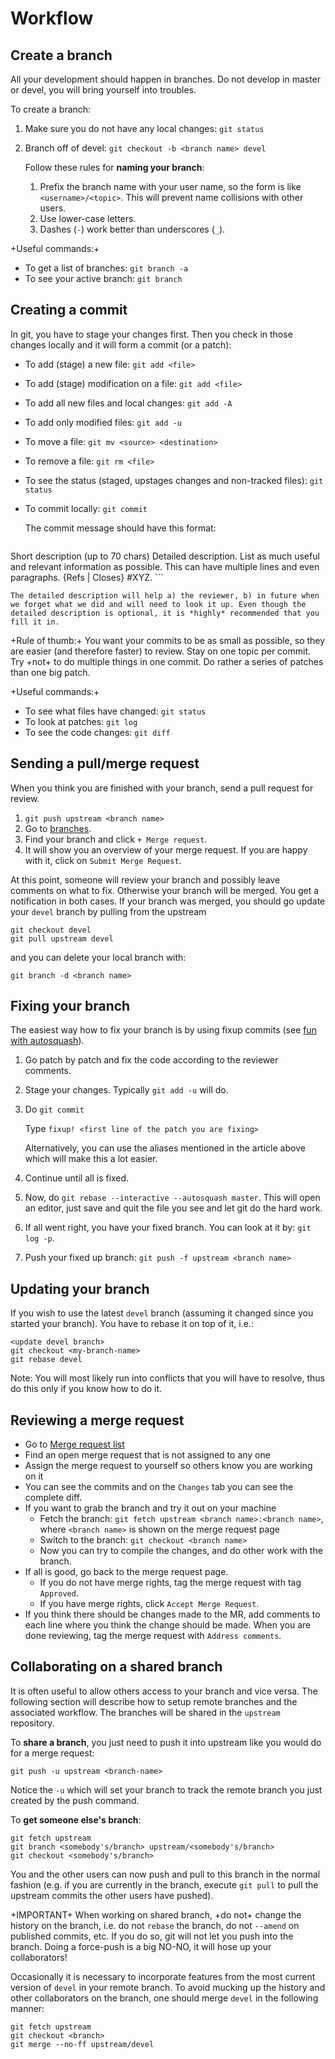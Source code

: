 # Workflow

## Create a branch

All your development should happen in branches. Do not develop in master or devel, you will bring yourself into troubles.

To create a branch:

1. Make sure you do not have any local changes: `git status`
1. Branch off of devel: `git checkout -b <branch name> devel`

   Follow these rules for __naming your branch__:

   1. Prefix the branch name with your user name, so the form is like `<username>/<topic>`. This will prevent name collisions with other users.
   1. Use lower-case letters.
   1. Dashes (`-`) work better than underscores (`_`).


+Useful commands:+

* To get a list of branches: `git branch -a`
* To see your active branch: `git branch`

## Creating a commit

In git, you have to stage your changes first. Then you check in those changes locally and it will form a commit (or a patch):

* To add (stage) a new file: `git add <file>`
* To add (stage) modification on a file: `git add <file>`
* To add all new files and local changes: `git add -A`
* To add only modified files: `git add -u`

* To move a file: `git mv <source> <destination>`
* To remove a file: `git rm <file>`

* To see the status (staged, upstages changes and non-tracked files): `git status`

* To commit locally: `git commit`

    The commit message should have this format:
    ```
Short description (up to 70 chars)
<empty line>
Detailed description. List as much useful and relevant information as possible.
This can have multiple lines and even paragraphs.
<empty line>
{Refs | Closes} #XYZ.
    ```

    The detailed description will help a) the reviewer, b) in future when we forget what we did and will need to look it up. Even though the detailed description is optional, it is *highly* recommended that you fill it in.

+Rule of thumb:+ You want your commits to be as small as possible, so they are easier (and therefore faster) to review.  Stay on one topic per commit. Try +not+ to do multiple things in one commit. Do rather a series of patches than one big patch.

+Useful commands:+

* To see what files have changed: `git status`
* To look at patches: `git log`
* To see the code changes: `git diff`

## Sending a pull/merge request

When you think you are finished with your branch, send a pull request for review.

1. `git push upstream <branch name>`
1. Go to [branches](https://hpcgitlab.inl.gov/idaholab/helium/branches).
1. Find your branch and click `+ Merge request`.
1. It will show you an overview of your merge request. If you are happy with it, click on `Submit Merge Request`.

At this point, someone will review your branch and possibly leave comments on what to fix. Otherwise your branch will be merged. You get a notification in both cases. If your branch was merged, you should go update your `devel` branch by pulling from the upstream
```
git checkout devel
git pull upstream devel
```
and you can delete your local branch with:
```
git branch -d <branch name>
```

## Fixing your branch

The easiest way how to fix your branch is by using fixup commits (see [fun with autosquash](http://technosorcery.net/blog/2010/02/07/fun-with-the-upcoming-1-7-release-of-git-rebase---interactive---autosquash/)).

1. Go patch by patch and fix the code according to the reviewer comments.
1. Stage your changes. Typically `git add -u` will do.
1. Do `git commit`

     Type `fixup! <first line of the patch you are fixing>`

     Alternatively, you can use the aliases mentioned in the article above which will make this a lot easier.

1. Continue until all is fixed.
1. Now, do `git rebase --interactive --autosquash master`. This will open an editor, just save and quit the file you see and let git do the hard work.
1. If all went right, you have your fixed branch. You can look at it by: `git log -p`.
1. Push your fixed up branch: `git push -f upstream <branch name>`

## Updating your branch

If you wish to use the latest `devel` branch (assuming it changed since you started your branch). You have to rebase it on top of it, i.e.:
```
<update devel branch>
git checkout <my-branch-name>
git rebase devel
```

Note: You will most likely run into conflicts that you will have to resolve, thus do this only if you know how to do it.


## Reviewing a merge request

* Go to [Merge request list](https://hpcgitlab.inl.gov/idaholab/helium/merge_requests)
* Find an open merge request that is not assigned to any one
* Assign the merge request to yourself so others know you are working on it
* You can see the commits and on the `Changes` tab you can see the complete diff.
* If you want to grab the branch and try it out on your machine
  * Fetch the branch: `git fetch upstream <branch name>:<branch name>`, where `<branch name>` is shown on the merge request page
  * Switch to the branch: `git checkout <branch name>`
  * Now you can try to compile the changes, and do other work with the branch.
* If all is good, go back to the merge request page.
  * If you do not have merge rights, tag the merge request with tag `Approved`.
  * If you have merge rights, click `Accept Merge Request`.
* If you think there should be changes made to the MR, add comments to each line where you think the change should be made. When you are done reviewing, tag the merge request with `Address comments`.

## Collaborating on a shared branch

It is often useful to allow others access to your branch and vice versa. The following section will describe how to setup remote branches and the associated workflow. The branches will be shared in the `upstream` repository.

To **share a branch**, you just need to push it into upstream like you would do for a merge request:
```
git push -u upstream <branch-name>
```
Notice the `-u` which will set your branch to track the remote branch you just created by the push command.


To **get someone else's branch**:
```
git fetch upstream
git branch <somebody's/branch> upstream/<somebody's/branch>
git checkout <somebody's/branch>
```

You and the other users can now push and pull to this branch in the normal fashion (e.g. if you are currently in the branch, execute `git pull` to pull the upstream commits the other users have pushed).

+IMPORTANT+ When working on shared branch, +do not+ change the history on the branch, i.e. do not `rebase` the branch, do not `--amend` on published commits, etc. If you do so, git will not let you push into the branch. Doing a force-push is a big NO-NO, it will hose up your collaborators!


Occasionally it is necessary to incorporate features from the most current version of ```devel``` in your remote branch. To avoid mucking up the history and other collaborators on the branch, one should merge ```devel``` in the following manner:

```
git fetch upstream
git checkout <branch>
git merge --no-ff upstream/devel
```
